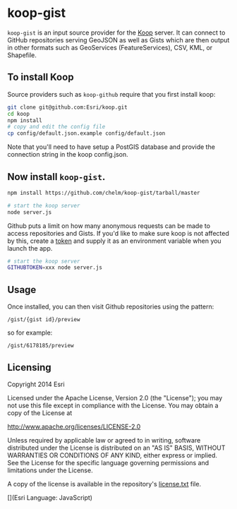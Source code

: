 # koop-gist

`koop-gist` is an input source provider for the [Koop](https://github.com/esri/koop) server. It can connect to GitHub repositories serving GeoJSON as well as Gists which are then output in other formats such as GeoServices (FeatureServices), CSV, KML, or Shapefile.


## To install Koop

Source providers such as `koop-github` require that you first install koop:

```bash
git clone git@github.com:Esri/koop.git
cd koop
npm install
# copy and edit the config file
cp config/default.json.example config/default.json
```
Note that you'll need to have setup a PostGIS database and provide the connection string in the koop config.json.

## Now install `koop-gist`.

```bash
npm install https://github.com/chelm/koop-gist/tarball/master

# start the koop server
node server.js
```

Github puts a limit on how many anonymous requests can be made to access repositories and Gists.  If you'd like to make sure koop is not affected by this, create a [token](https://help.github.com/articles/creating-an-access-token-for-command-line-use/) and supply it as an environment variable when you launch the app.

```bash
# start the koop server
GITHUBTOKEN=xxx node server.js
 ```

## Usage

Once installed, you can then visit Github repositories using the pattern:

`/gist/{gist id}/preview`

so for example:

`/gist/6178185/preview`

## Licensing
Copyright 2014 Esri

Licensed under the Apache License, Version 2.0 (the "License");
you may not use this file except in compliance with the License.
You may obtain a copy of the License at

   http://www.apache.org/licenses/LICENSE-2.0

Unless required by applicable law or agreed to in writing, software
distributed under the License is distributed on an "AS IS" BASIS,
WITHOUT WARRANTIES OR CONDITIONS OF ANY KIND, either express or implied.
See the License for the specific language governing permissions and
limitations under the License.

A copy of the license is available in the repository's [license.txt]( https://raw.github.com/Esri/koop/master/LICENSE) file.

[](Esri Language: JavaScript)
